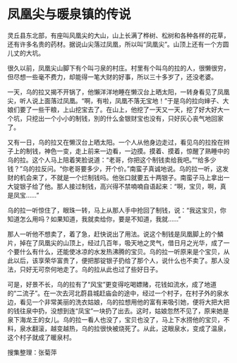 # 凤凰尖与暖泉镇的传说

灵丘县东北部，有座叫风凰尖的大山，山上长满了桦树、松树和各种各样的花草，还有许多名贵的药材。据说山尖落过凤凰，所以叫“凤凰尖”。山顶上还有一个方圆儿丈的大坑。

很久以前，凤凰尖山脚下有个叫刁泉的村庄。村里有个叫乌的拉的人，很懒很穷，但尽想一些毫不费力，却能得一笔大财的好事，所以三十多岁了，还没老婆。

一天，乌的拉又揭不开锅了，他懶洋洋地睡在懒汉台上晒太阳，一转身看见了凤凰尖，听人说上面落过凤凰。“啊，有啦，凤凰不落无宝地！”于是乌的拉向婶子、大娘们要了一些干粮，上山挖宝去了。在山上，他挖了一天又一天，挖了好大好大一个坑，只挖出一个小小的制钱，別的什么金银财宝也没有，只好灰心丧气地回家了。

又有一日，乌的拉又在懒汉台上晒太阳。一个人从他身边走过，看见乌的拉拴在辫子上的制钱，神色一变，走上前来一边看，一边摸。摸着、摸着，惊醒了熟睡中的乌的拉。这个人马上陪着笑脸说道：“老哥，你把这个制钱卖给我吧。”“给多少钱？”乌的拉反问。“你老哥要多少，开个价。”南蛮子真诚地说。乌的拉一听，这发财的机会来了，不就是一个烂制钱吗。他张口就要五十两银子。南蛮子马上拿出一大锭银子给了他。那人接过制钱，高兴得不禁喃喃自语起来：“啊，宝贝，啊，真是凤宝……”

乌的拉一听惊住了，眼珠一转，马上从那人手中抢回了制钱，说：“我这宝贝，你知道怎么用吗？如果知道，我就卖给你，要是不知道，我就……”

那人一听他不想卖了，着了急，赶快说出了用法。说这个制钱是凤凰脚上的个鱗片，掉在了凤凰尖的山顶上，经过几百年，吸天地之灵气，借日月之光华，成了一个要什么有什么，还能使冰凉的水发热沸腾的宝贝。乌的拉一听原来是个宝贝，从此以后，该享荣华富贵了，便把那锭银子扔给了那个人，说什么也不卖了。那人没法，只好无可奈何地走了。乌的拉从此也过了些好日子。

可是，好景不长，乌的拉有了“风宝”更变得吃喝嫖赌，花钱如流水，成了地道的“二流子”。在一次去河北蔚县城赶庙会的途中，经过一个村子，在村子外的泉水边，看见一个非常美丽的洗衣姑娘，乌的拉想用他的富有来吸引她，便将大把大把的钱往泉中扔，没想到连“凤宝”一块扔了出去。这时，姑娘忽然不见了，原来她是泉下海龙王的女儿。乌的拉一看人也没了，宝贝也没了，马上下水捞他的宝贝，不料，泉水翻滚，越变越热，乌的拉很快被烧死了。从此，这眼泉水，变成了温泉，这个村子就成了暖泉村。

搜集整理：张菊萍
